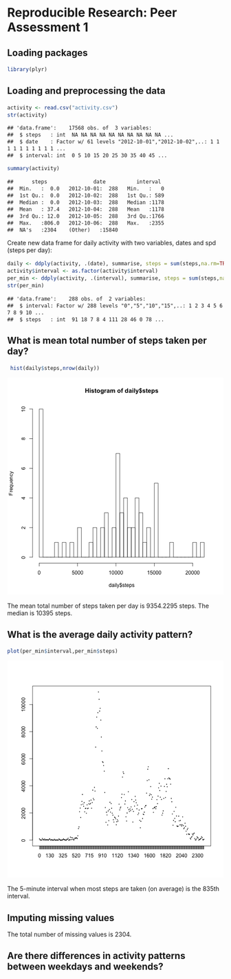 # Reproducible Research: Peer Assessment 1

## Loading packages

```r
library(plyr)
```
## Loading and preprocessing the data


```r
activity <- read.csv("activity.csv")
str(activity)
```

```
## 'data.frame':	17568 obs. of  3 variables:
##  $ steps   : int  NA NA NA NA NA NA NA NA NA NA ...
##  $ date    : Factor w/ 61 levels "2012-10-01","2012-10-02",..: 1 1 1 1 1 1 1 1 1 1 ...
##  $ interval: int  0 5 10 15 20 25 30 35 40 45 ...
```

```r
summary(activity)
```

```
##      steps               date          interval   
##  Min.   :  0.0   2012-10-01:  288   Min.   :   0  
##  1st Qu.:  0.0   2012-10-02:  288   1st Qu.: 589  
##  Median :  0.0   2012-10-03:  288   Median :1178  
##  Mean   : 37.4   2012-10-04:  288   Mean   :1178  
##  3rd Qu.: 12.0   2012-10-05:  288   3rd Qu.:1766  
##  Max.   :806.0   2012-10-06:  288   Max.   :2355  
##  NA's   :2304    (Other)   :15840
```

Create new data frame for daily activity with two variables, dates and spd (steps per day):


```r
daily <- ddply(activity, .(date), summarise, steps = sum(steps,na.rm=TRUE))
activity$interval <- as.factor(activity$interval)
per_min <- ddply(activity, .(interval), summarise, steps = sum(steps,na.rm=TRUE))
str(per_min)
```

```
## 'data.frame':	288 obs. of  2 variables:
##  $ interval: Factor w/ 288 levels "0","5","10","15",..: 1 2 3 4 5 6 7 8 9 10 ...
##  $ steps   : int  91 18 7 8 4 111 28 46 0 78 ...
```

## What is mean total number of steps taken per day?


```r
 hist(daily$steps,nrow(daily))
```

![plot of chunk unnamed-chunk-4](figure/unnamed-chunk-4.png) 

The mean total number of steps taken per day is 9354.2295 steps. The median is 10395 steps.

## What is the average daily activity pattern?


```r
plot(per_min$interval,per_min$steps)
```

![plot of chunk unnamed-chunk-5](figure/unnamed-chunk-5.png) 

The 5-minute interval when most steps are taken (on average) is the 835th interval.

## Imputing missing values


The total number of missing values is 2304.

## Are there differences in activity patterns between weekdays and weekends?
